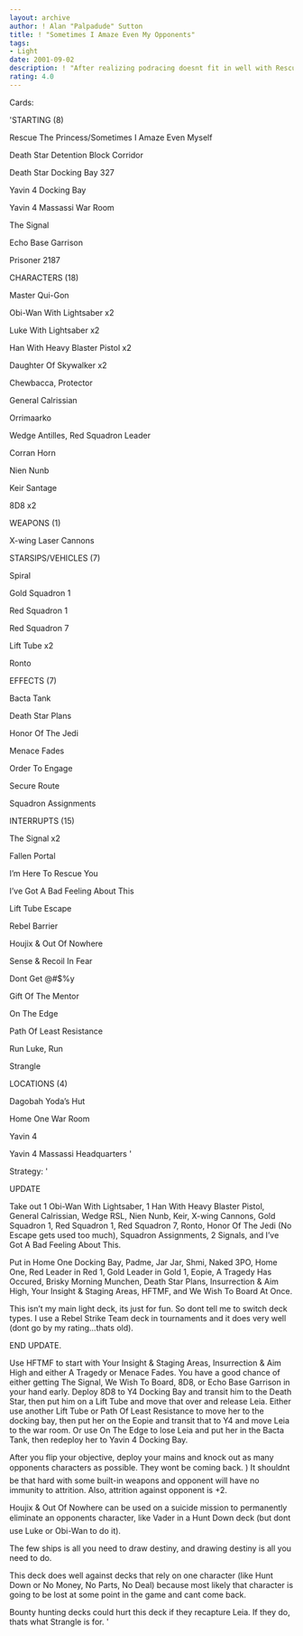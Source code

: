 ```yaml
---
layout: archive
author: ! Alan "Palpadude" Sutton
title: ! "Sometimes I Amaze Even My Opponents"
tags:
- Light
date: 2001-09-02
description: ! "After realizing podracing doesnt fit in well with Rescue The Princess, heres my attempt without it."
rating: 4.0
---
```

Cards: 

'STARTING (8)

Rescue The Princess/Sometimes I Amaze Even Myself

Death Star Detention Block Corridor

Death Star Docking Bay 327

Yavin 4 Docking Bay

Yavin 4 Massassi War Room

The Signal

Echo Base Garrison

Prisoner 2187


CHARACTERS (18)

Master Qui-Gon

Obi-Wan With Lightsaber x2

Luke With Lightsaber x2

Han With Heavy Blaster Pistol x2

Daughter Of Skywalker x2

Chewbacca, Protector

General Calrissian

Orrimaarko

Wedge Antilles, Red Squadron Leader

Corran Horn

Nien Nunb

Keir Santage

8D8 x2


WEAPONS (1)

X-wing Laser Cannons


STARSIPS/VEHICLES (7)

Spiral

Gold Squadron 1

Red Squadron 1

Red Squadron 7

Lift Tube x2

Ronto


EFFECTS (7)

Bacta Tank

Death Star Plans

Honor Of The Jedi

Menace Fades

Order To Engage

Secure Route

Squadron Assignments


INTERRUPTS (15)

The Signal x2

Fallen Portal

I’m Here To Rescue You

I’ve Got A Bad Feeling About This

Lift Tube Escape

Rebel Barrier

Houjix & Out Of Nowhere

Sense & Recoil In Fear

Dont Get @#$%y

Gift Of The Mentor

On The Edge

Path Of Least Resistance

Run Luke, Run

Strangle


LOCATIONS (4)

Dagobah Yoda’s Hut

Home One War Room

Yavin 4

Yavin 4 Massassi Headquarters '

Strategy: '

UPDATE 


Take out 1 Obi-Wan With Lightsaber, 1 Han With Heavy Blaster Pistol, General Calrissian, Wedge RSL, Nien Nunb, Keir, X-wing Cannons, Gold Squadron 1, Red Squadron 1, Red Squadron 7, Ronto, Honor Of The Jedi (No Escape gets used too much), Squadron Assignments, 2 Signals, and I’ve Got A Bad Feeling About This.


Put in Home One Docking Bay, Padme, Jar Jar, Shmi, Naked 3PO, Home One, Red Leader in Red 1, Gold Leader in Gold 1, Eopie, A Tragedy Has Occured, Brisky Morning Munchen, Death Star Plans, Insurrection & Aim High, Your Insight & Staging Areas, HFTMF, and We Wish To Board At Once.


This isn’t my main light deck, its just for fun.  So dont tell me to switch deck types.  I use a Rebel Strike Team deck in tournaments and it does very well (dont go by my rating...thats old).


END UPDATE.



Use HFTMF to start with Your Insight & Staging Areas, Insurrection & Aim High and either A Tragedy or Menace Fades.   You have a good chance of either getting The Signal, We Wish To Board, 8D8, or Echo Base Garrison in your hand early.  Deploy 8D8 to Y4 Docking Bay and transit him to the Death Star, then put him on a Lift Tube and move that over and release Leia.  Either use another Lift Tube or Path Of Least Resistance to move her to the docking bay, then put her on the Eopie and transit that to Y4 and move Leia to the war room.  Or use On The Edge to lose Leia and put her in the Bacta Tank, then redeploy her to Yavin 4 Docking Bay.


After you flip your objective, deploy your mains and knock out as many opponents characters as possible.  They wont be coming back.  )  It shouldnt be that hard with some built-in weapons and opponent will have no immunity to attrition.  Also, attrition against opponent is +2.


Houjix & Out Of Nowhere can be used on a suicide mission to permanently eliminate an opponents character, like Vader in a Hunt Down deck (but dont use Luke or Obi-Wan to do it). 


The few ships is all you need to draw destiny, and drawing destiny is all you need to do.  


This deck does well against decks that rely on one character (like Hunt Down or No Money, No Parts, No Deal) because most likely that character is going to be lost at some point in the game and cant come back.


Bounty hunting decks could hurt this deck if they recapture Leia.  If they do, thats what Strangle is for.  '